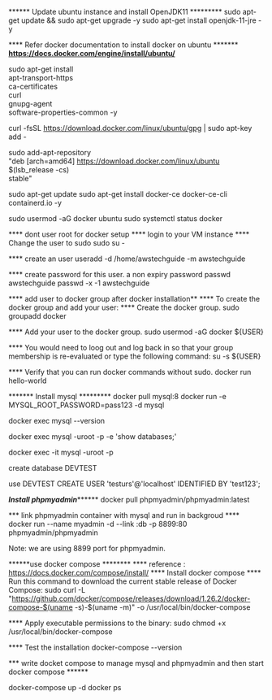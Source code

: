 ****** Update ubuntu instance and install OpenJDK11 *********
sudo apt-get update && sudo apt-get upgrade -y 
sudo apt-get install openjdk-11-jre -y 

**** Refer docker documentation to install docker on ubuntu *******
******https://docs.docker.com/engine/install/ubuntu/******

sudo apt-get install \
    apt-transport-https \
    ca-certificates \
    curl \
    gnupg-agent \
    software-properties-common -y
	
curl -fsSL https://download.docker.com/linux/ubuntu/gpg | sudo apt-key add -

sudo add-apt-repository \
   "deb [arch=amd64] https://download.docker.com/linux/ubuntu \
   $(lsb_release -cs) \
   stable"
   
   sudo apt-get update
   sudo apt-get install docker-ce docker-ce-cli containerd.io -y
   
   sudo usermod -aG docker ubuntu
   sudo systemctl status docker
   
**** dont user root for docker setup
**** login to your VM instance
**** Change the user to sudo
sudo su -

**** create an user
useradd -d /home/awstechguide -m awstechguide

**** create password for this user. a non expiry password
passwd awstechguide passwd -x -1 awstechguide

**** add user to docker group after docker installation**
**** To create the docker group and add your user:
**** Create the docker group.
sudo groupadd docker

**** Add your user to the docker group.
sudo usermod -aG docker ${USER}

**** You would need to loog out and log back in so that your group membership is re-evaluated or type the following command:
su -s ${USER}

**** Verify that you can run docker commands without sudo.
docker run hello-world
   
******* Install mysql *********
docker pull mysql:8
docker run -e MYSQL_ROOT_PASSWORD=pass123 -d mysql

docker exec <mysql container id> mysql --version

docker exec <mysql container id> mysql -uroot -p<root-passwd> -e 'show databases;'

docker exec -it <mysql container id>  mysql -uroot -p<root-passwd>

create database DEVTEST
   
use DEVTEST
CREATE USER 'testurs'@'localhost' IDENTIFIED BY 'test123'; 
   
*********Install phpmyadmin***************
docker pull phpmyadmin/phpmyadmin:latest

*** link phpmyadmin container with mysql and  run in backgroud ****
docker run --name myadmin -d --link  <container id of mysql>:db -p 8899:80 phpmyadmin/phpmyadmin

Note: we are using 8899 port for phpmyadmin. 

******use docker compose ********
**** reference : https://docs.docker.com/compose/install/
**** Install docker compose
**** Run this command to download the current stable release of Docker Compose:
sudo curl -L "https://github.com/docker/compose/releases/download/1.26.2/docker-compose-$(uname -s)-$(uname -m)" -o /usr/local/bin/docker-compose

**** Apply executable permissions to the binary:
sudo chmod +x /usr/local/bin/docker-compose

**** Test the installation
docker-compose --version

*** write docket compose to manage mysql and phpmyadmin and then start docker compose ******

docker-compose up -d
docker ps
